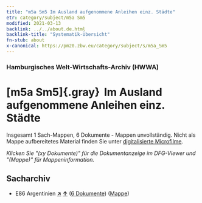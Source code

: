 ```yaml
---
title: "m5a Sm5 Im Ausland aufgenommene Anleihen einz. Städte"
etr: category/subject/m5a Sm5
modified: 2021-03-13
backlink: ../../about.de.html
backlink-title: "Systematik-Übersicht"
fn-stub: about
x-canonical: https://pm20.zbw.eu/category/subject/s/m5a_Sm5
---
```


### Hamburgisches Welt-Wirtschafts-Archiv (HWWA)
# [m5a Sm5]{.gray}&#8201; Im Ausland aufgenommene Anleihen einz. Städte&#160; 




Insgesamt 1 Sach-Mappen, 6 Dokumente - Mappen unvollständig.
Nicht als Mappe aufbereitetes Material finden Sie unter [digitalisierte Microfilme](/film/h1_sh.de.html).

_Klicken Sie "(xy Dokumente)" für die Dokumentanzeige im DFG-Viewer und "(Mappe)" für Mappeninformation._

## Sacharchiv



- E86 Argentinien [**&nearr;**](../../../geo/i/141692/about.de.html "Argentinien (alle Mappen)") [**&uarr;**](../../../geo/about.de.html#E86 "Ländersystematik") (<a href="https://pm20.zbw.eu/dfgview/sh/141692,163260" title="über: Argentinien : Im Ausland aufgenommene Anleihen einz. Städte" target="_blank">6 Dokumente</a>) ([Mappe](../../../../folder/sh/1416xx/141692/1632xx/163260/about.de.html))


